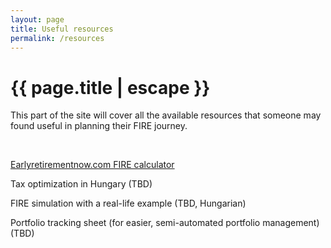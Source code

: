 ```yaml
---
layout: page
title: Useful resources
permalink: /resources
---
```


<h1 class="page-title">{{ page.title | escape }}</h1>
    
<div class="section">
    <div class="row">
          <div class="col s12">
<p>This part of the site will cover all the available resources that someone may found useful in planning their FIRE journey.</p>

<br/>
<p><a href="https://docs.google.com/spreadsheets/d/1QGrMm6XSGWBVLI8I_DOAeJV5whoCnSdmaR8toQB2Jz8/copy?">Earlyretirementnow.com FIRE calculator</a></p>
<p>Tax optimization in Hungary (TBD)</p>
<p>FIRE simulation with a real-life example (TBD, Hungarian)</p>
<p>Portfolio tracking sheet (for easier, semi-automated portfolio management) (TBD)</p>


